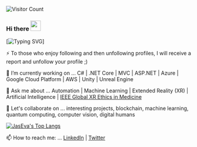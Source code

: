 ![Visitor Count](https://profile-counter.glitch.me/jaseva/count.svg)

### Hi there <img src="https://media.giphy.com/media/hvRJCLFzcasrR4ia7z/giphy.gif" width="28">

<!--
**jaseva/jaseva** is a ✨ _special_ ✨ repository because its `README.md` (this file) appears on your GitHub profile.

Here are some ideas to get you started:

- 🔭 I’m currently working on ...
- 🌱 I’m currently learning ...
- 👯 I’m looking to collaborate on ...
- 🤔 I’m looking for help with ...
- 💬 Ask me about ...
- 📫 How to reach me: ...
- 😄 Pronouns: ...
- ⚡ Fun fact: ...
-->

[![Typing SVG](https://readme-typing-svg.herokuapp.com?font=Fira+Code&pause=1000&center=true&width=435&lines=Program+or+be+programmed)]

⚡ To those who enjoy following and then unfollowing profiles, I will receive a report and unfollow your profile ;)

🔭 I’m currently working on ... C# | .NET Core | MVC | ASP.NET | Azure | Google Cloud Platform | AWS | Unity | Unreal Engine

💬 Ask me about ... Automation | Machine Learning | Extended Reality (XR) | Artificial Intelligence | [IEEE Global XR Ethics in Medicine](https://bit.ly/39dlLu5)<br>

<!--![JasEva's GitHub stats](https://github-readme-stats.vercel.app/api?username=jaseva&show_icons=true&theme=radical)<br>-->

👯 Let's collaborate on ... interesting projects, blockchain, machine learning, quantum computing, computer vision, digital humans

[![JasEva's Top Langs](https://github-readme-stats.vercel.app/api/top-langs/?username=jaseva&layout=compact&theme=radical)](https://github.com/jaseva/github-readme-stats)

📫 How to reach me: ... [LinkedIn](https://bit.ly/3QdM5oj) | [Twitter](https://bit.ly/3O3E3wv)<br>
